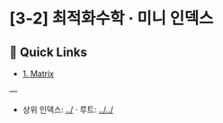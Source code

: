 # [3-2] 최적화수학 · 미니 인덱스

## 🔗 Quick Links
- [1. Matrix](./1.%20Matrix)

—
- 상위 인덱스: [../](../) · 루트: [../../](../../)

